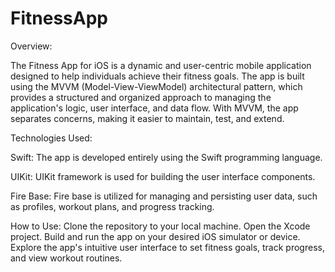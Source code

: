 # FitnessApp

Overview:

The Fitness App for iOS is a dynamic and user-centric mobile application designed to help individuals achieve their fitness goals. The app is built using the MVVM (Model-View-ViewModel) architectural pattern, which provides a structured and organized approach to managing the application's logic, user interface, and data flow. With MVVM, the app separates concerns, making it easier to maintain, test, and extend.

Technologies Used:

Swift: The app is developed entirely using the Swift programming language.

UIKit: UIKit framework is used for building the user interface components.

Fire Base: Fire base is utilized for managing and persisting user data, such as profiles, workout plans, and progress tracking.

How to Use:
Clone the repository to your local machine.
Open the Xcode project.
Build and run the app on your desired iOS simulator or device.
Explore the app's intuitive user interface to set fitness goals, track progress, and view workout routines.

